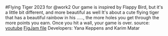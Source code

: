 #Flying Tiger 2023
for @work2
Our game is inspired by Flappy Bird, but it's a little bit different, and more beautiful as well
It's about a cute flying tiger that has a beautiful rainbow in his ....., the more holes you get through the more points you earn.
Once you hit a wall, your game is over.
source: [youtube](https://www.youtube.com/watch?v=3SsYZDJdeXk)
[FigJam file](https://www.figma.com/file/BwXHGyH86JRoz3zyFg48aA/Flying-Cat?node-id=0%3A1&t=pfflnPoB4olyc5Sj-1)
Developers: Yana Keppens and Karim Matar

